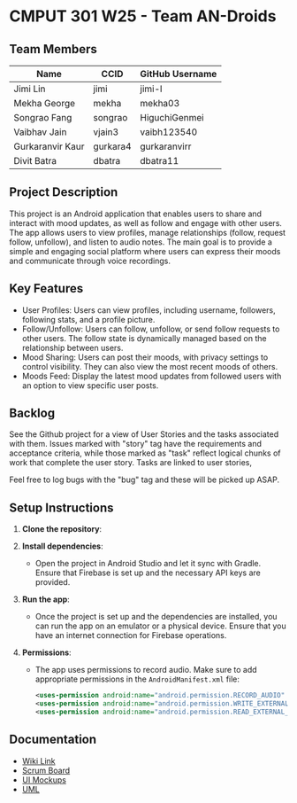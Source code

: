 # CMPUT 301 W25 - Team AN-Droids

## Team Members

| Name        | CCID   | GitHub Username |
| ----------- | ------ | --------------- |
| Jimi Lin  | jimi |   jimi-l      |
| Mekha George | mekha | mekha03    |
| Songrao Fang | songrao | HiguchiGenmei     |
| Vaibhav Jain | vjain3 | vaibh123540     |
|Gurkaranvir Kaur|gurkara4 | gurkaranvirr    |
| Divit Batra| dbatra | dbatra11     |

## Project Description

This project is an Android application that enables users to share and interact with mood updates, as well as follow and engage with other users. The app allows users to view profiles, manage relationships (follow, request follow, unfollow), and listen to audio notes. The main goal is to provide a simple and engaging social platform where users can express their moods and communicate through voice recordings.

## Key Features

- User Profiles: Users can view profiles, including username, followers, following stats, and a profile picture.
- Follow/Unfollow: Users can follow, unfollow, or send follow requests to other users. The follow state is dynamically managed based on the relationship between users.
- Mood Sharing: Users can post their moods, with privacy settings to control visibility. They can also view the most recent moods of others.
- Moods Feed: Display the latest mood updates from followed users with an option to view specific user posts.

## Backlog

See the Github project for a view of User Stories and the tasks associated with them. Issues marked with "story" tag have the requirements and acceptance criteria, while those marked as "task" reflect logical chunks of work that complete the user story. Tasks are linked to user stories,

Feel free to log bugs with the "bug" tag and these will be picked up ASAP.

## Setup Instructions

1. **Clone the repository**:

2. **Install dependencies**:
    - Open the project in Android Studio and let it sync with Gradle. Ensure that Firebase is set up and the necessary API keys are provided.

3. **Run the app**:
    - Once the project is set up and the dependencies are installed, you can run the app on an emulator or a physical device. Ensure that you have an internet connection for Firebase operations.

4. **Permissions**:
    - The app uses permissions to record audio. Make sure to add appropriate permissions in the `AndroidManifest.xml` file:
      ```xml
      <uses-permission android:name="android.permission.RECORD_AUDIO" />
      <uses-permission android:name="android.permission.WRITE_EXTERNAL_STORAGE" />
      <uses-permission android:name="android.permission.READ_EXTERNAL_STORAGE" />
      ```

## Documentation

- [Wiki Link](https://github.com/cmput301-w25/project-an-droids/wiki)
- [Scrum Board](https://github.com/orgs/cmput301-w25/projects/52)
- [UI Mockups](https://github.com/cmput301-w25/project-an-droids/wiki/Final-Version-%E2%80%90-Storyboard-Sequences-and-User-Interface-Mockups)
- [UML](https://github.com/cmput301-w25/project-an-droids/blob/main/project-an-droids%20UML.drawio.png)
